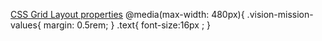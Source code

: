 [CSS Grid Layout properties](https://developer.mozilla.org/en-US/docs/Web/CSS/grid-template-rows)
@media(max-width: 480px){
  .vision-mission-values{
    margin: 0.5rem;
  }
  .text{
    font-size:16px ;
  }
